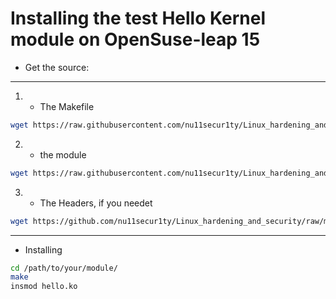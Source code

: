 # Installing the test Hello Kernel module on OpenSuse-leap 15
- Get the source:
----------------------------------------------------------------------------------------------------------
1. - The Makefile
```bash 
wget https://raw.githubusercontent.com/nu11secur1ty/Linux_hardening_and_security/master/Kernel-sec-modules_by_nu11secur1ty/Modules/LKM/Hello-Kernel/Makefile
```
2. - the module
```bash
wget https://raw.githubusercontent.com/nu11secur1ty/Linux_hardening_and_security/master/Kernel-sec-modules_by_nu11secur1ty/Modules/LKM/Hello-Kernel/hello.c
```
3. - The Headers, if you needet
```bash
wget https://github.com/nu11secur1ty/Linux_hardening_and_security/raw/master/Kernel-sec-modules_by_nu11secur1ty/Modules/LKM/Hello-Kernel/kernel-headers-5.0.9-300.fc30.x86_64.rpm
```
----------------------------------------------------------------------------------------------------------
- Installing
```bash
cd /path/to/your/module/
make
insmod hello.ko
```
